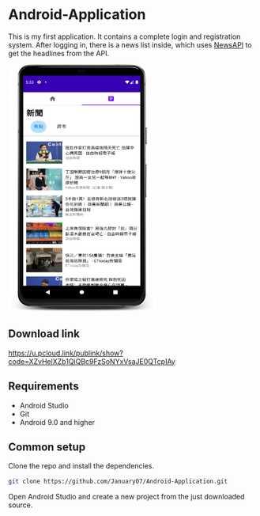 # Android-Application
This is my first application. It contains a complete login and registration system. After logging in, there is a news list inside, which uses [NewsAPI](https://newsapi.org/) to get the headlines from the API.

<img alt="News" height="500px" width="300px" src="assets/news.png" />

## Download link
<https://u.pcloud.link/publink/show?code=XZvHelXZb1QiQBc9FzSoNYxVsaJE0QTcpIAy>

## Requirements

* Android Studio
* Git
* Android 9.0 and higher

## Common setup

Clone the repo and install the dependencies.

```bash
git clone https://github.com/January07/Android-Application.git
```

Open Android Studio and create a new project from the just downloaded source.